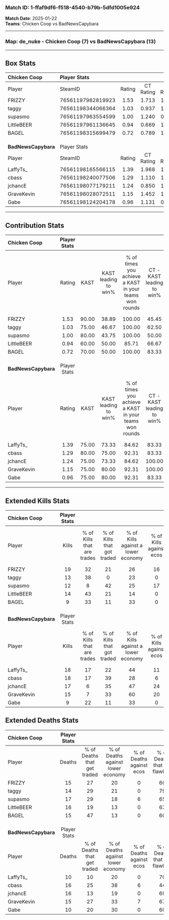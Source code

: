 ### Match ID: 1-ffaf9df6-f518-4540-b79b-5dfd1005e924  
**Match Date**: 2025-01-22  
**Teams**: Chicken Coop vs BadNewsCapybara  

---  

### **Map**: de_nuke - Chicken Coop (7) vs BadNewsCapybara (13)  
---  

## Box Stats  

| **Chicken Coop**    | Player Stats      |        |           |          |       |       |       |         |        |      |     |
| :- | :- | :-: | :-: | :-: | :-: | :-: | :-: | :-: | :-: | :-: | :-: |
| Player              | SteamID           | Rating | CT Rating | T Rating | KAST  |  ADR  | Kills | Assists | Deaths | K/D  | HS% |
| FRIZZY              | 76561197982819923 |  1.53  |   1.713   |  1.516   | 90.00 | 110.2 |  19   |    7    |   15   | 1.27 | 47  |
| taggy               | 76561198344066364 |  1.03  |   0.937   |  1.455   | 75.00 | 64.3  |  13   |    6    |   14   | 0.93 | 61  |
| supasmo             | 76561197963554599 |  1.00  |   1.240   |  0.971   | 80.00 | 80.2  |  12   |    6    |   17   | 0.71 | 58  |
| LittleBEER          | 76561197961136645 |  0.94  |   0.669   |  1.549   | 60.00 | 77.5  |  14   |    3    |   16   | 0.88 | 57  |
| BAGEL               | 76561198315699479 |  0.72  |   0.789   |  1.091   | 70.00 | 42.6  |   9   |    4    |   15   | 0.60 | 33  |
|                     |                   |        |           |          |       |       |       |         |        |      |     |
|                     |                   |        |           |          |       |       |       |         |        |      |     |
|                     |                   |        |           |          |       |       |       |         |        |      |     |
| **BadNewsCapybara** | Player Stats      |        |           |          |       |       |       |         |        |      |     |
| Player              | SteamID           | Rating | CT Rating | T Rating | KAST  |  ADR  | Kills | Assists | Deaths | K/D  | HS% |
| LaffyTs_            | 76561198165566115 |  1.39  |   1.968   |  1.045   | 75.00 | 78.5  |  18   |    3    |   10   | 1.80 | 44  |
| cbass               | 76561198240077506 |  1.29  |   1.110   |  1.589   | 80.00 | 85.7  |  18   |    4    |   16   | 1.13 | 33  |
| jchancE             | 76561198077179211 |  1.24  |   0.850   |  1.582   | 75.00 | 90.3  |  17   |    6    |   16   | 1.06 | 64  |
| GraveKevin          | 76561198028072511 |  1.15  |   1.452   |  1.119   | 75.00 | 85.4  |  15   |    3    |   15   | 1.00 | 33  |
| Gabe                | 76561198124204178 |  0.96  |   1.131   |  0.942   | 75.00 | 63.5  |   9   |    6    |   10   | 0.90 | 66  |
---  

## Contribution Stats  

| **Chicken Coop**    | Player Stats |       |                      |                                                        |                           |                                                             |                          |                                                            |
| :- | :-: | :-: | :-: | :-: | :-: | :-: | :-: | :-: |
| Player              |    Rating    | KAST  | KAST leading to win% | % of times you achieve a KAST in your teams won rounds | CT - KAST leading to win% | CT - % of times you achieve a KAST in your teams won rounds | T - KAST leading to win% | T - % of times you achieve a KAST in your teams won rounds |
| FRIZZY              |     1.53     | 90.00 |        38.89         |                         100.00                         |           45.45           |                           100.00                            |          28.57           |                           100.00                           |
| taggy               |     1.03     | 75.00 |        46.67         |                         100.00                         |           62.50           |                           100.00                            |          28.57           |                           100.00                           |
| supasmo             |     1.00     | 80.00 |        43.75         |                         100.00                         |           50.00           |                           100.00                            |          33.33           |                           100.00                           |
| LittleBEER          |     0.94     | 60.00 |        50.00         |                         85.71                          |           66.67           |                            80.00                            |          33.33           |                           100.00                           |
| BAGEL               |     0.72     | 70.00 |        50.00         |                         100.00                         |           83.33           |                           100.00                            |          25.00           |                           100.00                           |
|                     |              |       |                      |                                                        |                           |                                                             |                          |                                                            |
|                     |              |       |                      |                                                        |                           |                                                             |                          |                                                            |
|                     |              |       |                      |                                                        |                           |                                                             |                          |                                                            |
| **BadNewsCapybara** | Player Stats |       |                      |                                                        |                           |                                                             |                          |                                                            |
| Player              |    Rating    | KAST  | KAST leading to win% | % of times you achieve a KAST in your teams won rounds | CT - KAST leading to win% | CT - % of times you achieve a KAST in your teams won rounds | T - KAST leading to win% | T - % of times you achieve a KAST in your teams won rounds |
| LaffyTs_            |     1.39     | 75.00 |        73.33         |                         84.62                          |           83.33           |                            83.33                            |          66.67           |                           85.71                            |
| cbass               |     1.29     | 80.00 |        75.00         |                         92.31                          |           83.33           |                            83.33                            |          70.00           |                           100.00                           |
| jchancE             |     1.24     | 75.00 |        73.33         |                         84.62                          |          100.00           |                           100.00                            |          55.56           |                           71.43                            |
| GraveKevin          |     1.15     | 75.00 |        80.00         |                         92.31                          |          100.00           |                            83.33                            |          70.00           |                           100.00                           |
| Gabe                |     0.96     | 75.00 |        80.00         |                         92.31                          |           83.33           |                            83.33                            |          77.78           |                           100.00                           |
---  

## Extended Kills Stats  

| **Chicken Coop**    | Player Stats |                            |                            |                                    |                         |                              |                                 |                                       |                    |           |
| :- | :-: | :-: | :-: | :-: | :-: | :-: | :-: | :-: | :-: | :-: |
| Player              |    Kills     | % of Kills that are trades | % of Kills that got traded | % of Kills against a lower economy | % of Kills against ecos | % of Kills that are flawless | % of Kills that are close duels | % of Kills that are assisted by flash | Pistol Round Kills | AWP Kills |
| FRIZZY              |      19      |             32             |             21             |                 26                 |           16            |              74              |                5                |                   0                   |         0          |     0     |
| taggy               |      13      |             38             |             0              |                 23                 |            0            |              31              |               15                |                   0                   |         0          |     0     |
| supasmo             |      12      |             8              |             42             |                 25                 |           17            |              67              |                8                |                   8                   |         5          |     2     |
| LittleBEER          |      14      |             43             |             21             |                 14                 |            0            |              57              |               14                |                  14                   |         1          |     0     |
| BAGEL               |      9       |             33             |             11             |                 33                 |            0            |              78              |                0                |                   0                   |         1          |     0     |
|                     |              |                            |                            |                                    |                         |                              |                                 |                                       |                    |           |
|                     |              |                            |                            |                                    |                         |                              |                                 |                                       |                    |           |
|                     |              |                            |                            |                                    |                         |                              |                                 |                                       |                    |           |
| **BadNewsCapybara** | Player Stats |                            |                            |                                    |                         |                              |                                 |                                       |                    |           |
| Player              |    Kills     | % of Kills that are trades | % of Kills that got traded | % of Kills against a lower economy | % of Kills against ecos | % of Kills that are flawless | % of Kills that are close duels | % of Kills that are assisted by flash | Pistol Round Kills | AWP Kills |
| LaffyTs_            |      18      |             17             |             22             |                 44                 |           11            |              78              |                0                |                   6                   |         1          |     0     |
| cbass               |      18      |             17             |             39             |                 28                 |            6            |              44              |               17                |                   0                   |         3          |     0     |
| jchancE             |      17      |             6              |             35             |                 47                 |           24            |              82              |               12                |                   0                   |         0          |     4     |
| GraveKevin          |      15      |             7              |             33             |                 60                 |           20            |              53              |                7                |                   0                   |         1          |     0     |
| Gabe                |      9       |             22             |             11             |                 33                 |            0            |              67              |               22                |                   0                   |         0          |     0     |
## Extended Deaths Stats  

| **Chicken Coop**    | Player Stats |                             |                                   |                          |                               |                            |                           |               |
| :- | :-: | :-: | :-: | :-: | :-: | :-: | :-: | :-: |
| Player              |    Deaths    | % of Deaths that get traded | % of Deaths against lower economy | % of Deaths against ecos | % of Deaths that are flawless | % of Deaths that are close | % of Deaths while blinded | Deaths to AWP |
| FRIZZY              |      15      |             27              |                20                 |            0             |              60               |             20             |             0             |       0       |
| taggy               |      14      |             29              |                21                 |            0             |              79               |             0              |             0             |       1       |
| supasmo             |      17      |             29              |                18                 |            6             |              65               |             24             |             0             |       1       |
| LittleBEER          |      16      |             19              |                13                 |            0             |              63               |             6              |             6             |       1       |
| BAGEL               |      15      |             47              |                13                 |            0             |              60               |             0              |             0             |       1       |
|                     |              |                             |                                   |                          |                               |                            |                           |               |
|                     |              |                             |                                   |                          |                               |                            |                           |               |
|                     |              |                             |                                   |                          |                               |                            |                           |               |
| **BadNewsCapybara** | Player Stats |                             |                                   |                          |                               |                            |                           |               |
| Player              |    Deaths    | % of Deaths that get traded | % of Deaths against lower economy | % of Deaths against ecos | % of Deaths that are flawless | % of Deaths that are close | % of Deaths while blinded | Deaths to AWP |
| LaffyTs_            |      10      |             10              |                20                 |            0             |              70               |             10             |            10             |       0       |
| cbass               |      16      |             25              |                38                 |            6             |              44               |             6              |             0             |       0       |
| jchancE             |      16      |             13              |                19                 |            0             |              69               |             19             |             6             |       2       |
| GraveKevin          |      15      |             27              |                33                 |            7             |              67               |             0              |             7             |       0       |
| Gabe                |      10      |             20              |                30                 |            0             |              60               |             10             |             0             |       0       |
